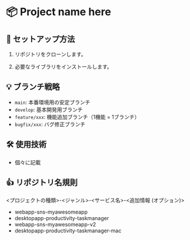 # 📦 Project name here

## 🚀 **セットアップ方法**
1. リポジトリをクローンします。

2. 必要なライブラリをインストールします。

## 💡 **ブランチ戦略**
- `main`: 本番環境用の安定ブランチ
- `develop`: 基本開発用ブランチ
- `feature/xxx`: 機能追加ブランチ（1機能 = 1ブランチ）
- `bugfix/xxx`: バグ修正ブランチ

## 🛠️ **使用技術**
- 個々に記載

## 👍 **リポジトリ名規則**
<プロジェクトの種類>-<ジャンル>-<サービス名>-<追加情報 (オプション)>

- webapp-sns-myawesomeapp
- desktopapp-productivity-taskmanager
- webapp-sns-myawesomeapp-v2
- desktopapp-productivity-taskmanager-mac
